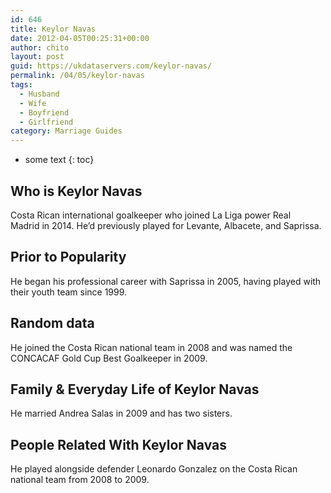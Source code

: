 ```yaml
---
id: 646
title: Keylor Navas
date: 2012-04-05T00:25:31+00:00
author: chito
layout: post
guid: https://ukdataservers.com/keylor-navas/
permalink: /04/05/keylor-navas
tags:
  - Husband
  - Wife
  - Boyfriend
  - Girlfriend
category: Marriage Guides
---
```


* some text
{: toc}
          
          
## Who is  Keylor Navas
                  
                  
                  
Costa Rican international goalkeeper who joined La Liga power Real Madrid in 2014. He&#8217;d previously played for Levante, Albacete, and Saprissa.
                  
                
                
                
## Prior to Popularity 
                  
                  
                  
He began his professional career with Saprissa in 2005, having played with their youth team since 1999.
                  
                
                
                
## Random data 
                  
                  
                  
He joined the Costa Rican national team in 2008 and was named the CONCACAF Gold Cup Best Goalkeeper in 2009.
                  
                
                
                
## Family & Everyday Life of Keylor Navas
                  
                  
                  
He married Andrea Salas in 2009 and has two sisters.
                  
                
                
                
## People Related With  Keylor Navas
                  
                  
                  
He played alongside defender Leonardo Gonzalez on the Costa Rican national team from 2008 to 2009.
                  
                
              
            
          
          
          
    
    
  
